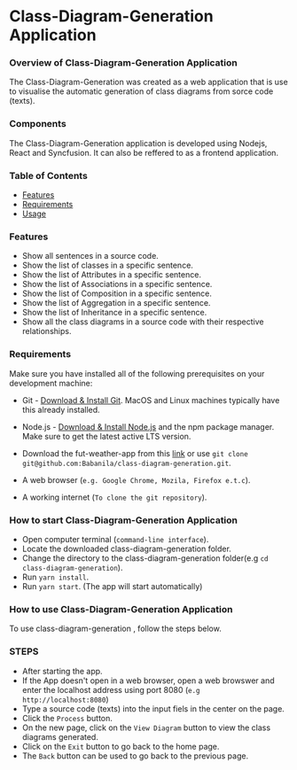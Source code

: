 # Class-Diagram-Generation Application

### Overview of Class-Diagram-Generation Application

The Class-Diagram-Generation was created as a web application that is use to visualise the automatic generation of class diagrams from sorce code (texts).

### Components

The Class-Diagram-Generation application is developed using Nodejs, React and Syncfusion. It can also be reffered to as a frontend application.

### Table of Contents

-   [Features](#features)
-   [Requirements](#requirements)
-   [Usage](#usage)

### Features

-   Show all sentences in a source code.
-   Show the list of classes in a specific sentence.
-   Show the list of Attributes in a specific sentence.
-   Show the list of Associations in a specific sentence.
-   Show the list of Composition in a specific sentence.
-   Show the list of Aggregation in a specific sentence.
-   Show the list of Inheritance in a specific sentence.
-   Show all the class diagrams in a source code with their respective relationships.


### Requirements

Make sure you have installed all of the following prerequisites on your development machine:

-   Git - [Download & Install Git](https://git-scm.com/downloads). MacOS and Linux machines typically have this already installed.

-   Node.js - [Download & Install Node.js](https://nodejs.org/en/download/) and the npm package manager. Make sure to get the latest active LTS version.

-   Download the fut-weather-app from this [link](https://github.com/Babanila/fut-weather-app) or use `git clone git@github.com:Babanila/class-diagram-generation.git`.

-   A web browser (`e.g. Google Chrome, Mozila, Firefox e.t.c`).

-   A working internet (`To clone the git repository`).

### How to start Class-Diagram-Generation Application

-   Open computer terminal (`command-line interface`).
-   Locate the downloaded class-diagram-generation folder.
-   Change the directory to the class-diagram-generation  folder(e.g `cd class-diagram-generation`).
-   Run `yarn install`.
-   Run `yarn start`. (The app will start automatically)


### How to use Class-Diagram-Generation Application

To use class-diagram-generation , follow the steps below.

### STEPS

-   After starting the app.
-   If the App doesn't open in a web browser, open a web browswer and enter the localhost address using port 8080 (`e.g http://localhost:8080`)
-   Type a source code (texts) into the input fiels in the center on the page.
-   Click the `Process` button.
-   On the new page, click on the `View Diagram` button to view the class diagrams generated.
-   Click on the `Exit` button to go back to the home page.
-   The `Back` button can be used to go back to the previous page.
